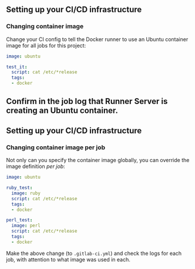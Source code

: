 ## Setting up your CI/CD infrastructure
### Changing container image

Change your CI config to tell the Docker runner to use an Ubuntu container image for all jobs for this project:

```yaml
image: ubuntu

test_it:
  script: cat /etc/*release
  tags:
  - docker
```

Confirm in the job log that Runner Server is creating an Ubuntu container.
---

## Setting up your CI/CD infrastructure
### Changing container image per job

Not only can you specify the container image globally, you can override
the image definition _per job_:

```yaml
image: ubuntu

ruby_test:
  image: ruby
  script: cat /etc/*release
  tags:
  - docker

perl_test:
  image: perl
  script: cat /etc/*release
  tags:
  - docker

```
Make the above change (to `.gitlab-ci.yml`) and check the logs for each job, with attention to what image was used in each.
